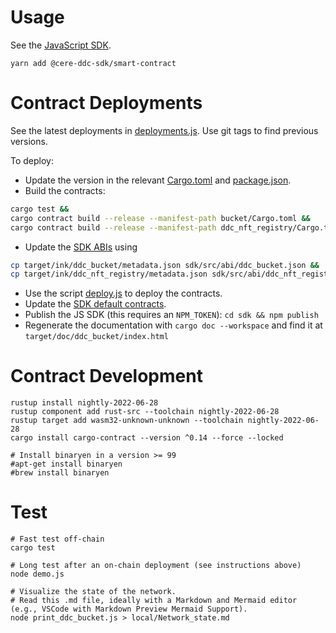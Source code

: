 # Usage

See the [JavaScript SDK](sdk/).

    yarn add @cere-ddc-sdk/smart-contract

# Contract Deployments

See the latest deployments in [deployments.js](sdk/src/deployments.js). Use git tags to find previous versions.

To deploy:

- Update the version in the relevant [Cargo.toml](bucket/Cargo.toml) and [package.json](sdk/package.json).
- Build the contracts:
```bash 
cargo test && 
cargo contract build --release --manifest-path bucket/Cargo.toml && 
cargo contract build --release --manifest-path ddc_nft_registry/Cargo.toml
```
- Update the [SDK ABIs](sdk/src/abi/) using
```bash
cp target/ink/ddc_bucket/metadata.json sdk/src/abi/ddc_bucket.json &&
cp target/ink/ddc_nft_registry/metadata.json sdk/src/abi/ddc_nft_registry.json
```
- Use the script [deploy.js](deploy.js) to deploy the contracts.
- Update the [SDK default contracts](sdk/src/deployments.js).
- Publish the JS SDK (this requires an `NPM_TOKEN`): `cd sdk && npm publish`
- Regenerate the documentation with `cargo doc --workspace` and find it at `target/doc/ddc_bucket/index.html`

# Contract Development

    rustup install nightly-2022-06-28
    rustup component add rust-src --toolchain nightly-2022-06-28
    rustup target add wasm32-unknown-unknown --toolchain nightly-2022-06-28
    cargo install cargo-contract --version ^0.14 --force --locked

    # Install binaryen in a version >= 99
    #apt-get install binaryen
    #brew install binaryen

# Test

    # Fast test off-chain
    cargo test

    # Long test after an on-chain deployment (see instructions above)
    node demo.js

    # Visualize the state of the network.
    # Read this .md file, ideally with a Markdown and Mermaid editor (e.g., VSCode with Markdown Preview Mermaid Support).
    node print_ddc_bucket.js > local/Network_state.md
